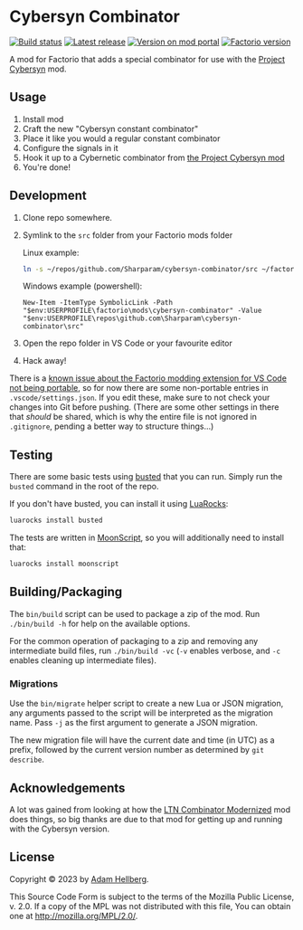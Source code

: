 # Cybersyn Combinator

[![Build status][build-badge]][build]
[![Latest release][release-badge]][release]
[![Version on mod portal][mod-portal-ver-badge]][mod]
[![Factorio version][factorio-ver-badge]][mod]

A mod for Factorio that adds a special combinator for use with the [Project Cybersyn][cybersyn] mod.

## Usage

 1. Install mod
 2. Craft the new "Cybersyn constant combinator"
 3. Place it like you would a regular constant combinator
 4. Configure the signals in it
 5. Hook it up to a Cybernetic combinator from [the Project Cybersyn mod][cybersyn]
 6. You're done!

## Development

 1. Clone repo somewhere.
 2. Symlink to the `src` folder from your Factorio mods folder

    Linux example:

    ```sh
    ln -s ~/repos/github.com/Sharparam/cybersyn-combinator/src ~/factorio/mods/cybersyn-combinator
    ```

    Windows example (powershell):

    ```pwsh
    New-Item -ItemType SymbolicLink -Path "$env:USERPROFILE\factorio\mods\cybersyn-combinator" -Value "$env:USERPROFILE\repos\github.com\Sharparam\cybersyn-combinator\src"
    ```
  3. Open the repo folder in VS Code or your favourite editor
  4. Hack away!

There is a [known issue about the Factorio modding extension for VS Code not being portable][fmtk-portable], so for now there are some non-portable entries in `.vscode/settings.json`.
If you edit these, make sure to not check your changes into Git before pushing.
(There are some other settings in there that *should* be shared, which is why the entire file is not ignored in `.gitignore`, pending a better way to structure things&hellip;)

## Testing

There are some basic tests using [busted][] that you can run.
Simply run the `busted` command in the root of the repo.

If you don't have busted, you can install it using [LuaRocks][]:

```sh
luarocks install busted
```

The tests are written in [MoonScript][], so you will additionally need to install that:

```sh
luarocks install moonscript
```

## Building/Packaging

The `bin/build` script can be used to package a zip of the mod. Run `./bin/build -h` for help on the available options.

For the common operation of packaging to a zip and removing any intermediate build files, run `./bin/build -vc` (`-v` enables verbose, and `-c` enables cleaning up intermediate files).

### Migrations

Use the `bin/migrate` helper script to create a new Lua or JSON migration, any arguments passed to the script will be interpreted as the migration name.
Pass `-j` as the first argument to generate a JSON migration.

The new migration file will have the current date and time (in UTC) as a prefix, followed by the current version number as determined by `git describe`.

## Acknowledgements

A lot was gained from looking at how the [LTN Combinator Modernized][ltnc] mod does things, so big thanks are due to that mod for getting up and running with the Cybersyn version.

## License

Copyright © 2023 by [Adam Hellberg][sharparam].

This Source Code Form is subject to the terms of the Mozilla Public
License, v. 2.0. If a copy of the MPL was not distributed with this
file, You can obtain one at http://mozilla.org/MPL/2.0/.

[mod]: https://mods.factorio.com/mod/cybersyn-combinator
[mod-portal-ver-badge]: https://img.shields.io/badge/dynamic/json.svg?label=mod%20portal&url=https%3A%2F%2Fmods.factorio.com%2Fapi%2Fmods%2Fcybersyn-combinator&query=%24.releases%5B-1%3A%5D.version&colorB=%23a87723
[factorio-ver-badge]: https://img.shields.io/badge/dynamic/json.svg?label=factorio%20version&url=https%3A%2F%2Fmods.factorio.com%2Fapi%2Fmods%2Fcybersyn-combinator&query=%24.releases%5B-1%3A%5D.info_json.factorio_version&colorB=%23a87723
[build-badge]: https://github.com/Sharparam/cybersyn-combinator/actions/workflows/build.yml/badge.svg
[build]: https://github.com/Sharparam/cybersyn-combinator/actions/workflows/build.yml
[release-badge]: https://img.shields.io/github/v/release/Sharparam/cybersyn-combinator
[release]: https://github.com/Sharparam/cybersyn-combinator/releases/latest

[sharparam]: https://sharparam.com
[cybersyn]: https://mods.factorio.com/mod/cybersyn
[ltnc]: https://mods.factorio.com/mod/LTN_Combinator_Modernized
[fmtk-portable]: https://github.com/justarandomgeek/vscode-factoriomod-debug/issues/84
[busted]: https://github.com/lunarmodules/busted
[luarocks]: https://luarocks.org/
[moonscript]: https://moonscript.org/
